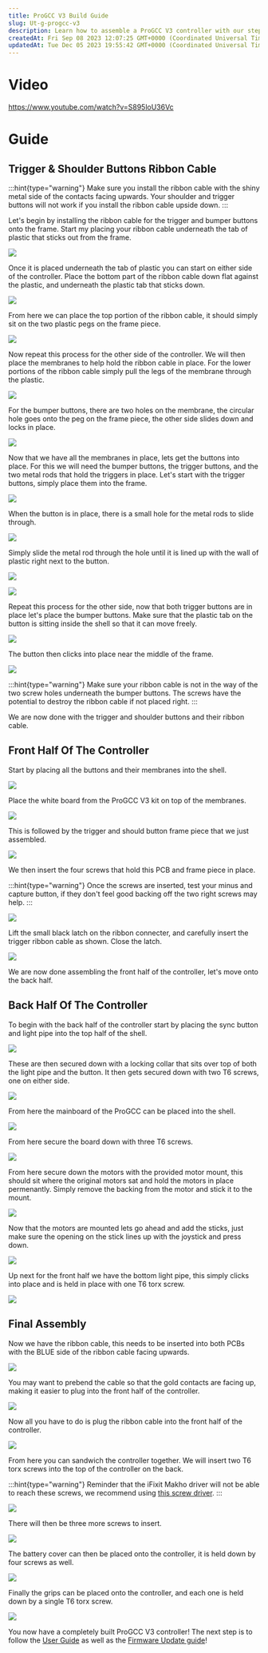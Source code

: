 ```yaml
---
title: ProGCC V3 Build Guide
slug: Ut-g-progcc-v3
description: Learn how to assemble a ProGCC V3 controller with our step-by-step instructions. This document covers everything from installing trigger and shoulder buttons to the final assembly. With detailed images and warnings about potential issues, you'll have no t
createdAt: Fri Sep 08 2023 12:07:25 GMT+0000 (Coordinated Universal Time)
updatedAt: Tue Dec 05 2023 19:55:42 GMT+0000 (Coordinated Universal Time)
---
```


# Video

<https://www.youtube.com/watch?v=S895loU36Vc>

# Guide

## Trigger & Shoulder Buttons Ribbon Cable

:::hint{type="warning"}
Make sure you install the ribbon cable with the shiny metal side of the contacts facing upwards. Your shoulder and trigger buttons will not work if you install the ribbon cable upside down.&#x20;
:::



Let's begin by installing the ribbon cable for the trigger and bumper buttons onto the frame. Start my placing your ribbon cable underneath the tab of plastic that sticks out from the frame.&#x20;

![](../../assets/LJ521UzF-_dPgcoG-inDP_adobepremiereprow97qji8lgk.jpg)

Once it is placed underneath the tab of plastic you can start on either side of the controller.  Place the bottom part of the ribbon cable down flat against the plastic, and underneath the plastic tab that sticks down.&#x20;

![](../../assets/SPTew_8oWpl1H-VTwp8ec_adobepremiereproelsk9ztusw.jpg)

From here we can place the top portion of the ribbon cable, it should simply sit on the two plastic pegs on the frame piece.&#x20;

![](https://i.imgur.com/6J4BWb1.jpeg)

Now repeat this process for the other side of the controller. We will then place the membranes to help hold the ribbon cable in place. For the lower portions of the ribbon cable simply pull the legs of the membrane through the plastic.&#x20;

![](https://i.imgur.com/a25IndP.png)

For the bumper buttons, there are two holes on the membrane, the circular hole goes onto the peg on the frame piece, the other side slides down and locks in place.&#x20;

![](https://i.imgur.com/i51Ld98.png)

Now that we have all the membranes in place, lets get the buttons into place. For this we will need the bumper buttons, the trigger buttons, and the two metal rods that hold the triggers in place. Let's start with the trigger buttons, simply place them into the frame.&#x20;

![](https://i.imgur.com/naqLhea.jpeg)

When the button is in place, there is a small hole for the metal rods to slide through.&#x20;

![](https://i.imgur.com/KpjgjQ2.png)

Simply slide the metal rod through the hole until it is lined up with the wall of plastic right next to the button.&#x20;

![](https://i.imgur.com/VcpdGSR.jpeg)

![](https://i.imgur.com/2cTMJtY.jpeg)

Repeat this process for the other side, now that both trigger buttons are in place let's place the bumper buttons. Make sure that the plastic tab on the button is sitting inside the shell so that it can move freely.&#x20;

![](https://i.imgur.com/yCsi6Xa.jpeg)

The button then clicks into place near the middle of the frame.

![](https://i.imgur.com/W359jZ7.jpeg)

:::hint{type="warning"}
Make sure your ribbon cable is not in the way of the two screw holes underneath the bumper buttons. The screws have the potential to destroy the ribbon cable if not placed right.&#x20;
:::



We are now done with the trigger and shoulder buttons and their ribbon cable.&#x20;

## Front Half Of The Controller

Start by placing all the buttons and their membranes into the shell.&#x20;

![](https://i.imgur.com/67rp8Vl.jpeg)

Place the white board from the ProGCC V3 kit on top of the membranes.

![](https://i.imgur.com/m0ia4DE.jpeg)

This is followed by the trigger and should button frame piece that we just assembled.&#x20;

![](https://i.imgur.com/8zBYXhO.jpeg)

We then insert the four screws that hold this PCB and frame piece in place.&#x20;

:::hint{type="warning"}
Once the screws are inserted, test your minus and capture button, if they don't feel good backing off the two right screws may help.&#x20;
:::



![](https://i.imgur.com/HJJr88F.jpeg)

Lift the small black latch on the ribbon connecter, and carefully insert the trigger ribbon cable as shown. Close the latch.

![](../../assets/x2SCReC_Zkc0BmIkC8wY2_image.png)

We are now done assembling the front half of the controller, let's move onto the back half.&#x20;

## Back Half Of The Controller&#x20;

To begin with the back half of the controller start by placing the sync button and light pipe into the top half of the shell.&#x20;

![](https://i.imgur.com/0FteWkv.jpeg)

These are then secured down with a locking collar that sits over top of both the light pipe and the button. It then gets secured down with two T6 screws, one on either side.&#x20;

![](https://i.imgur.com/oFIkHci.jpeg)

From here the mainboard of the ProGCC can be placed into the shell.&#x20;

![](https://i.imgur.com/o22sxtJ.jpeg)

From here secure the board down with three T6 screws.&#x20;

![](https://i.imgur.com/lxzFlXu.jpeg)

From here secure down the motors with the provided motor mount, this should sit where the original motors sat and hold the motors in place permenantly. Simply remove the backing from the motor and stick it to the mount.&#x20;

![](../../assets/0iVrESHQZunmubtHIDP4B_20231106112750.jpg)

Now that the motors are mounted lets go ahead and add the sticks, just make sure the opening on the stick lines up with the joystick and press down.&#x20;

![](https://i.imgur.com/qm7KdZy.jpeg)

Up next for the front half we have the bottom light pipe, this simply clicks into place and is held in place with one T6 torx screw.&#x20;

![](https://i.imgur.com/Rz5Pruj.jpeg)

## Final Assembly

Now we have the ribbon cable, this needs to be inserted into both PCBs with the BLUE side of the ribbon cable facing upwards.&#x20;

![](https://i.imgur.com/RSsaZ90.jpeg)

You may want to prebend the cable so that the gold contacts are facing up, making it easier to plug into the front half of the controller.&#x20;

![](https://i.imgur.com/UVBvLzV.jpeg)

Now all you have to do is plug the ribbon cable into the front half of the controller.&#x20;

![](https://i.imgur.com/x2y5m2I.jpeg)

From here you can sandwich the controller together. We will insert two T6 torx screws into the top of the controller on the back.&#x20;

:::hint{type="warning"}
Reminder that the iFixit Makho driver will not be able to reach these screws, we recommend using [this screw driver](https://handheldlegend.com/products/t6-screwdriver?_pos=1&_sid=3f5f1e1ff&_ss=r).&#x20;
:::



![](https://i.imgur.com/5fEB8N6.jpeg)

There will then be three more screws to insert.

![](https://i.imgur.com/OaJVdZ8.png)

The battery cover can then be placed onto the controller, it is held down by four screws as well.&#x20;

![](https://i.imgur.com/c69F1q0.png)

Finally the grips can be placed onto the controller, and each one is held down by a single T6 torx screw.&#x20;

![](https://i.imgur.com/arUV4iA.jpeg)

You now have a completely built ProGCC V3 controller! The next step is to follow the [User Guide](https://wiki.handheldlegend.com/progcc-v3-user-guide) as well as the [Firmware Update guide](https://wiki.handheldlegend.com/progcc-v3-firmware-update)!&#x20;
